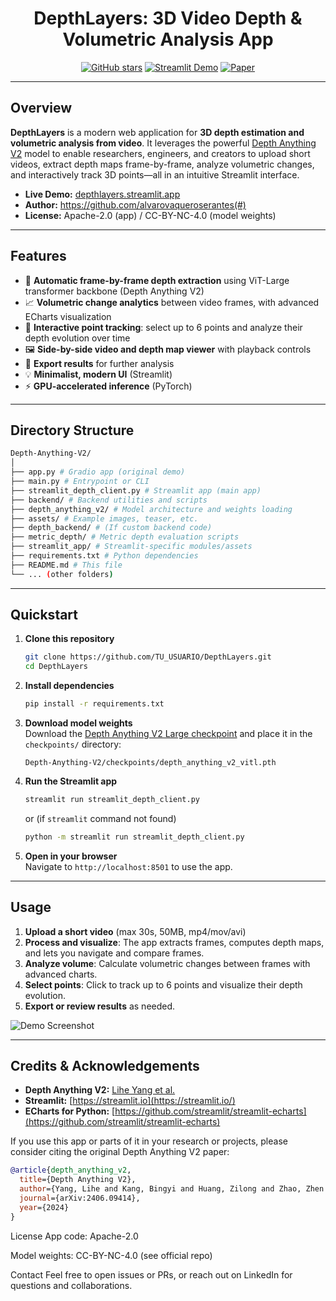 <div align="center">
  <h1>DepthLayers: 3D Video Depth & Volumetric Analysis App</h1>
  
  <a href="https://github.com/TU_USUARIO/DepthLayers"><img src="https://img.shields.io/github/stars/TU_USUARIO/DepthLayers?style=social" alt="GitHub stars"></a>
  <a href="https://depthlayers.streamlit.app/"><img src="https://img.shields.io/badge/Streamlit-Demo-green" alt="Streamlit Demo"></a>
  <a href="https://arxiv.org/abs/2406.09414"><img src="https://img.shields.io/badge/arXiv-DepthAnythingV2-red" alt="Paper"></a>
</div>

---

## Overview

**DepthLayers** is a modern web application for **3D depth estimation and volumetric analysis from video**. It leverages the powerful [Depth Anything V2](https://github.com/DepthAnything/Depth-Anything-V2) model to enable researchers, engineers, and creators to upload short videos, extract depth maps frame-by-frame, analyze volumetric changes, and interactively track 3D points—all in an intuitive Streamlit interface.

- **Live Demo:** [depthlayers.streamlit.app](https://depthlayers.streamlit.app/)
- **Author:** https://github.com/alvarovaqueroserantes(#)
- **License:** Apache-2.0 (app) / CC-BY-NC-4.0 (model weights)

---

## Features

- 🔎 **Automatic frame-by-frame depth extraction** using ViT-Large transformer backbone (Depth Anything V2)
- 📈 **Volumetric change analytics** between video frames, with advanced ECharts visualization
- 🎯 **Interactive point tracking**: select up to 6 points and analyze their depth evolution over time
- 🖼️ **Side-by-side video and depth map viewer** with playback controls
- 💾 **Export results** for further analysis
- 💡 **Minimalist, modern UI** (Streamlit)
- ⚡ **GPU-accelerated inference** (PyTorch)

---

## Directory Structure

```bash
Depth-Anything-V2/
│
├── app.py # Gradio app (original demo)
├── main.py # Entrypoint or CLI
├── streamlit_depth_client.py # Streamlit app (main app)
├── backend/ # Backend utilities and scripts
├── depth_anything_v2/ # Model architecture and weights loading
├── assets/ # Example images, teaser, etc.
├── depth_backend/ # (If custom backend code)
├── metric_depth/ # Metric depth evaluation scripts
├── streamlit_app/ # Streamlit-specific modules/assets
├── requirements.txt # Python dependencies
├── README.md # This file
└── ... (other folders)
```

---

## Quickstart

1. **Clone this repository**
    ```bash
    git clone https://github.com/TU_USUARIO/DepthLayers.git
    cd DepthLayers
    ```

2. **Install dependencies**
    ```bash
    pip install -r requirements.txt
    ```

3. **Download model weights**  
   Download the [Depth Anything V2 Large checkpoint](https://huggingface.co/depth-anything/Depth-Anything-V2-Large/resolve/main/depth_anything_v2_vitl.pth?download=true) and place it in the `checkpoints/` directory:
    ```
    Depth-Anything-V2/checkpoints/depth_anything_v2_vitl.pth
    ```

4. **Run the Streamlit app**
    ```bash
    streamlit run streamlit_depth_client.py
    ```
    or (if `streamlit` command not found)
    ```bash
    python -m streamlit run streamlit_depth_client.py
    ```

5. **Open in your browser**  
   Navigate to `http://localhost:8501` to use the app.

---

## Usage

1. **Upload a short video** (max 30s, 50MB, mp4/mov/avi)
2. **Process and visualize**: The app extracts frames, computes depth maps, and lets you navigate and compare frames.
3. **Analyze volume**: Calculate volumetric changes between frames with advanced charts.
4. **Select points**: Click to track up to 6 points and visualize their depth evolution.
5. **Export or review results** as needed.

![Demo Screenshot](assets/teaser.png)

---

## Credits & Acknowledgements

- **Depth Anything V2:** [Lihe Yang et al.](https://github.com/DepthAnything/Depth-Anything-V2)
- **Streamlit:** [https://streamlit.io](https://streamlit.io/)
- **ECharts for Python:** [https://github.com/streamlit/streamlit-echarts](https://github.com/streamlit/streamlit-echarts)

If you use this app or parts of it in your research or projects, please consider citing the original Depth Anything V2 paper:

```bibtex
@article{depth_anything_v2,
  title={Depth Anything V2},
  author={Yang, Lihe and Kang, Bingyi and Huang, Zilong and Zhao, Zhen and Xu, Xiaogang and Feng, Jiashi and Zhao, Hengshuang},
  journal={arXiv:2406.09414},
  year={2024}
}
```
License
App code: Apache-2.0

Model weights: CC-BY-NC-4.0 (see official repo)

Contact
Feel free to open issues or PRs, or reach out on LinkedIn for questions and collaborations.
